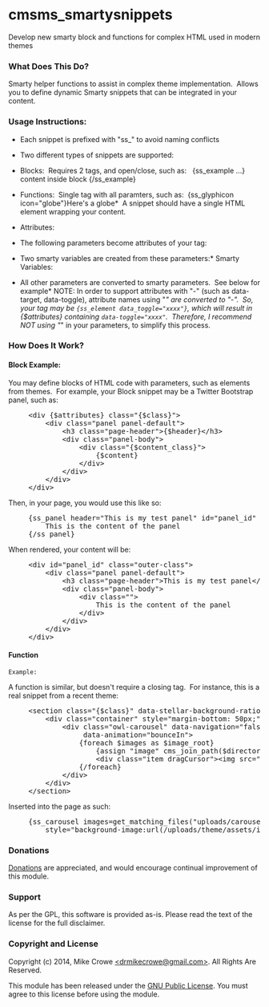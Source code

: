 # cmsms_smartysnippets
Develop new smarty block and functions for complex HTML used in modern themes

### What Does This Do?

Smarty helper functions to assist in complex theme
    implementation.&nbsp; Allows you to define dynamic Smarty snippets that
    can be integrated in your content.

### Usage Instructions:

*   Each snippet is prefixed with "ss_" to avoid naming conflicts
*   Two different types of snippets are supported:

*   Blocks:&nbsp; Requires 2 tags, and open/close, such
            as:&nbsp;&nbsp; {ss_example ...} content inside block {/ss_example}
*   Functions:&nbsp; Single tag with all paramters, such as:&nbsp;
            {ss_glyphicon icon="globe"}Here's a globe*   &nbsp;A snippet should have a single HTML element wrapping your
        content.&nbsp;&nbsp;
*   Attributes:

*   The following parameters become attributes of your tag:

*   Two smarty variables are created from these parameters:*   Smarty Variables:

*   All other parameters are converted to smarty parameters.&nbsp;
            See below for example*   NOTE: In order to support attributes with "-" (such as
        data-target, data-toggle), attribute names using "_" are converted to
        "-".&nbsp; So, your tag may be `{ss_element data_toggle="xxxx"}`,
        which will result in {$attributes} containing `data-toggle="xxxx"`.&nbsp;
        Therefore, I recommend NOT using "_" in your parameters, to simplify
        this process.

### How Does It Work?

#### Block Example:

You may define blocks of HTML code with parameters, such as elements
    from themes.&nbsp; For example, your Block snippet may be a Twitter
    Bootstrap panel, such as:

<div style="margin-left: 40px;">
    <pre>&lt;div {$attributes} class="{$class}"&gt;
    &lt;div class="panel panel-default"&gt;
        &lt;h3 class="page-header"&gt;{$header}&lt;/h3&gt;
        &lt;div class="panel-body"&gt;
            &lt;div class="{$content_class}"&gt;
                {$content}
            &lt;/div&gt;
        &lt;/div&gt;
    &lt;/div&gt;
&lt;/div&gt;</pre>
</div>

Then, in your page, you would use this like so:

<div style="margin-left: 40px;">
    <pre>{ss_panel header="This is my test panel" id="panel_id" class="outer-class" contentclass="content-class"} 
    This is the content of the panel
{/ss_panel}</pre>
</div>

When rendered, your content will be:

<div style="margin-left: 40px;">
    <pre>&lt;div id="panel_id" class="outer-class"&gt;
    &lt;div class="panel panel-default"&gt;
        &lt;h3 class="page-header"&gt;This is my test panel&lt;/h3&gt;
        &lt;div class="panel-body"&gt;
            &lt;div class=""&gt;
                This is the content of the panel
            &lt;/div&gt;
        &lt;/div&gt;
    &lt;/div&gt;
&lt;/div&gt;</pre>
    </div>

#### Function
    Example:
A function is similar, but doesn't require a closing tag.&nbsp; For instance, this is a real snippet from a recent theme:

<div style="margin-left: 40px;">
        <pre>&lt;section class="{$class}" data-stellar-background-ratio="0.5" style="{$style}"&gt;
&nbsp;&nbsp;&nbsp; &lt;div class="container" style="margin-bottom: 50px;"&gt;
&nbsp;&nbsp;&nbsp;&nbsp;&nbsp;&nbsp;&nbsp; &lt;div class="owl-carousel" data-navigation="false" data-singleitem="false" data-autoplay="true"
&nbsp;&nbsp;&nbsp;&nbsp;&nbsp;&nbsp;&nbsp;&nbsp;&nbsp;&nbsp;&nbsp;&nbsp; data-animation="bounceIn"&gt;
&nbsp;&nbsp;&nbsp;&nbsp;&nbsp;&nbsp;&nbsp;&nbsp;&nbsp;&nbsp;&nbsp; {foreach $images as $image_root}
&nbsp;&nbsp;&nbsp;&nbsp;&nbsp;&nbsp;&nbsp;&nbsp;&nbsp;&nbsp;&nbsp;&nbsp;&nbsp;&nbsp;&nbsp; {assign "image" cms_join_path($directory, $image_root)}
&nbsp;&nbsp;&nbsp;&nbsp;&nbsp;&nbsp;&nbsp;&nbsp;&nbsp;&nbsp;&nbsp;&nbsp;&nbsp;&nbsp;&nbsp; &lt;div class="item dragCursor"&gt;&lt;img src="{$image}" height="{$height}" alt="..."/&gt;&lt;/div&gt;
&nbsp;&nbsp;&nbsp;&nbsp;&nbsp;&nbsp;&nbsp;&nbsp;&nbsp;&nbsp;&nbsp; {/foreach}
&nbsp;&nbsp;&nbsp;&nbsp;&nbsp;&nbsp;&nbsp; &lt;/div&gt;
&nbsp;&nbsp;&nbsp; &lt;/div&gt;
&lt;/section&gt;
</pre>
</div>
Inserted into the page as such:

<div style="margin-left: 40px;">
    <pre>{ss_carousel images=get_matching_files("uploads/carousel", "png") height="200px" directory="uploads/carousel" class="color parallax" data-stellar-background-ratio="0.5" 
	style="background-image:url(/uploads/theme/assets/images/preview/slider/parallax_bg.jpg)"}</pre>
</div>

### Donations

 [Donations](https://www.paypal.com/cgi-bin/webscr?cmd=_s-xclick&hosted_button_id=TGALC82DKFEJ4) are appreciated, and would encourage continual improvement of this module.




### Support

As per the GPL, this software is provided as-is. Please read the
    text of the license for the full disclaimer.

### Copyright and License

Copyright (c) 2014, Mike Crowe [&lt;drmikecrowe@gmail.com&gt;](mailto:drmikecrowe@gmail.com).
    All Rights Are Reserved.

This module has been released under the [GNU Public
    License](http://www.gnu.org/licenses/licenses.html#GPL).
    You must agree to this license before using the module.
